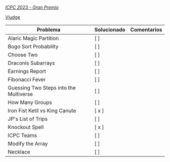 *[ICPC 2023 - Gran Premio](https://codeforces.com/gym/105408)*

[Vjudge](https://vjudge.net/contest/664989)

| Problema | Solucionado | Comentarios |
| -------- | ----------- | ----------- |
| Alaric Magic Partition | [ ] | |
| Bogo Sort Probability | [ ] | |
| Choose Two | [ ] | |
| Draconis Subarrays | [ ] | |
| Earnings Report | [ ] | |
| Fibonacci Fever | [ ] | |
| Guessing Two Steps into the Multiverse | [ ] | |
| How Many Groups | [ ] | |
| Iron Fist Ketil vs King Canute | [ x ] | |
| JP's List of Trips | [ ] | |
| Knockout Spell | [ x ] | |
| ICPC Teams | [ ] | |
| Modify the Array | [ ] | |
| Necklace | [ ] | |